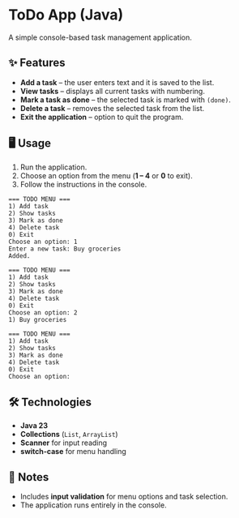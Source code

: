 # ToDo App (Java)

A simple console-based task management application.

## ✨ Features
- **Add a task** – the user enters text and it is saved to the list.
- **View tasks** – displays all current tasks with numbering.
- **Mark a task as done** – the selected task is marked with `(done)`.
- **Delete a task** – removes the selected task from the list.
- **Exit the application** – option to quit the program.

## 🖥 Usage
1. Run the application.
2. Choose an option from the menu (**1 – 4** or **0** to exit).
3. Follow the instructions in the console.
```text
=== TODO MENU ===
1) Add task
2) Show tasks
3) Mark as done
4) Delete task
0) Exit
Choose an option: 1
Enter a new task: Buy groceries
Added.

=== TODO MENU ===
1) Add task
2) Show tasks
3) Mark as done
4) Delete task
0) Exit
Choose an option: 2
1) Buy groceries

=== TODO MENU ===
1) Add task
2) Show tasks
3) Mark as done
4) Delete task
0) Exit
Choose an option:
```
## 🛠 Technologies
- **Java 23**
- **Collections** (`List`, `ArrayList`)
- **Scanner** for input reading
- **switch-case** for menu handling

## 📝 Notes
- Includes **input validation** for menu options and task selection.
- The application runs entirely in the console.
